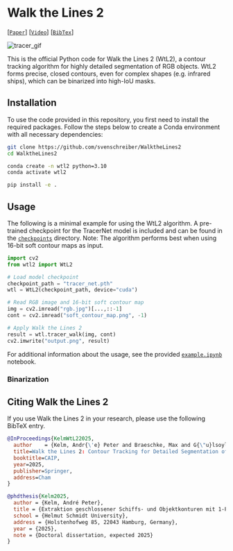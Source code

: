 # Walk the Lines 2

[[`Paper`]()] [[`Video`](https://fiona.uni-hamburg.de/00b1ea9d/kelm-walk-the-lines-2-icpr2021.mp4)] [[`BibTex`](#citing-walk-the-lines-2)]

![tracer_gif](assets/tracer.gif?raw=true)

This is the official Python code for Walk the Lines 2 (WtL2), a contour tracking algorithm for highly detailed segmentation of RGB objects. WtL2 forms precise, closed contours, even for complex shapes (e.g. infrared ships), which can be binarized into high-IoU masks. 

## Installation
To use the code provided in this repository, you first need to install the required packages. Follow the steps below to create a Conda environment with all necessary dependencies:
```bash
git clone https://github.com/svenschreiber/WalktheLines2
cd WalktheLines2

conda create -n wtl2 python=3.10
conda activate wtl2

pip install -e .
```

## Usage
The following is a minimal example for using the WtL2 algorithm. A pre-trained checkpoint for the TracerNet model is included and can be found in the [`checkpoints`](checkpoints) directory. Note: The algorithm performs best when using 16-bit soft contour maps as input.

```python
import cv2
from wtl2 import WtL2

# Load model checkpoint
checkpoint_path = "tracer_net.pth"
wtl = WtL2(checkpoint_path, device="cuda")

# Read RGB image and 16-bit soft contour map
img = cv2.imread("rgb.jpg")[...,::-1]
cont = cv2.imread("soft_contour_map.png", -1)

# Apply Walk the Lines 2
result = wtl.tracer_walk(img, cont)
cv2.imwrite("output.png", result)
```

For additional information about the usage, see the provided [`example.ipynb`](examples/example.ipynb) notebook.

### Binarization

## Citing Walk the Lines 2
If you use Walk the Lines 2 in your research, please use the following BibTeX entry.
```bibtex
@InProceedings{KelmWtL22025,
  author    = {Kelm, Andr{\'e} Peter and Braeschke, Max and G{\"u}lsoylu, Emre and Frintrop, Simone},
  title=Walk the Lines 2: Contour Tracking for Detailed Segmentation of Infrared Ships and Other Objects,
  booktitle=CAIP,
  year=2025,
  publisher=Springer,
  address=Cham
}

@phdthesis{Kelm2025,
  author = {Kelm, André Peter},
  title = {Extraktion geschlossener Schiffs- und Objektkonturen mit 1-Pixel-Breite zur präzisen Segmentierung in Farb- und Infrarotbildern durch Deep Learning},
  school = {Helmut Schmidt University},
  address = {Holstenhofweg 85, 22043 Hamburg, Germany},
  year = {2025},
  note = {Doctoral dissertation, expected 2025}
}
```